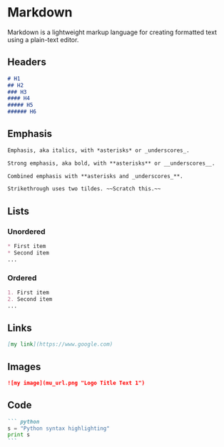# Markdown

Markdown is a lightweight markup language for creating formatted text using a plain-text editor.

## Headers

``` markdown
# H1
## H2
### H3
#### H4
##### H5
###### H6
```

## Emphasis

``` markdown
Emphasis, aka italics, with *asterisks* or _underscores_.

Strong emphasis, aka bold, with **asterisks** or __underscores__.

Combined emphasis with **asterisks and _underscores_**.

Strikethrough uses two tildes. ~~Scratch this.~~
```

## Lists 

### Unordered 

``` markdown
* First item 
* Second item 
...
```

### Ordered 

``` markdown
1. First item 
2. Second item 
...
```

## Links 

``` markdown
[my link](https://www.google.com)
```

## Images

``` markdown
![my image](mu_url.png "Logo Title Text 1")
```

## Code 

```` markdown
``` python
s = "Python syntax highlighting"
print s
```
````
